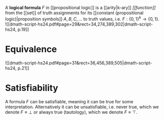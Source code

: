 
A **logical formula** $F$ in [[propositional logic]] is a [[arity|k-ary]] *[[function]]* from the [[set]] of truth assignments for its [[constant (propositional logic)|proposition symbols]] $A, B, C, \dots$ to truth values, i.e. $F :\{0, 1\}^k \to \{0,1\}$.
![[dmath-script-hs24.pdf#page=29&rect=34,274,389,302|dmath-script-hs24, p.19]]


# Equivalence
![[dmath-script-hs24.pdf#page=31&rect=36,456,389,505|dmath-script-hs24, p.21]]

# Satisfiability
A formula $F$ can be satisfiable, meaning it can be true for some interpretation. Alternatively it can be unsatisfiable, i.e. never true, which we denote $F\equiv \bot$ or always true (tautology), which we denote $F\equiv \top$.

